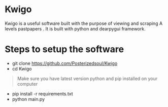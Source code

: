 # Kwigo

Kwigo is a useful software built with the purpose of viewing and scraping A levels pastpapers . It is built with python and dearpygui framework.

# Steps to setup the software

  - git clone https://github.com/Posterizedsoul/Kwigo
  - cd Kwigo
> Make sure you have latest version python and pip installed on your computer
  - pip install -r requirements.txt
  - python main.py
  
